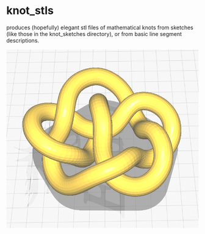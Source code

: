 # knot_stls
produces (hopefully) elegant stl files of mathematical knots from sketches (like those in the knot_sketches directory), or from basic line segment descriptions.

![alt text](https://github.com/ChristianFieldhouse/knot_stls/blob/main/knot7_5.png?raw=true)
